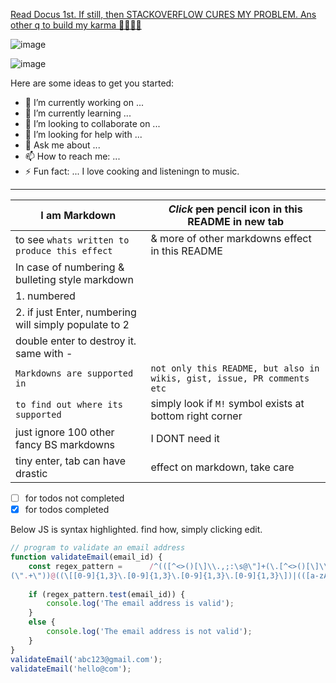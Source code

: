 [Read Docus 1st. If still, then STACKOVERFLOW CURES MY PROBLEM. Ans other q to build my karma ](https://stackoverflow.com/users/saves/18984980/all) 
[🐍👨🏾‍💻](https://colab.research.google.com/)

![image](https://github.com/rabinaSharp/rabinaSharp/assets/171541817/935e96ea-ff23-41dd-911a-9938fdce7d0c)

![image](https://github.com/rabinaSharp/rabinaSharp/assets/171541817/eb0bbb11-a0be-4554-b9ec-dc4fac23efa6)

Here are some ideas to get you started:

- 🔭 I’m currently working on ...
- 🌱 I’m currently learning ...
- 👯 I’m looking to collaborate on ...
- 🤔 I’m looking for help with ...
- 💬 Ask me about ...
- 📫 How to reach me: ...
- ⚡ Fun fact: ... I love cooking and listeningn to music.
---
|**I am Markdown** | *Click* ~~pen~~ pencil icon in this README in new tab|
|  --------------------|---------------------------------------------------------------|
|to see `whats written to produce this effect` | & more of other markdowns effect in this README|
| In case of numbering & bulleting style markdown|                        |
|1. numbered                                                         |                      |
|2. if just Enter, numbering will simply populate to 2 |                  |
|double enter to destroy it. same with - |                    |
|`Markdowns are supported in` | `not only this README, but also in wikis, gist, issue, PR comments etc` |
| `to find out where its supported` | simply look if `M!` symbol exists at bottom right corner |
| just ignore 100  other fancy BS markdowns | I DONT need it |
| tiny enter, tab can have drastic | effect on markdown, take care |

- [ ] for todos not completed
- [X] for todos completed 

Below JS is syntax highlighted. find how, simply clicking edit.
```javascript
// program to validate an email address
function validateEmail(email_id) {
    const regex_pattern =      /^(([^<>()[\]\\.,;:\s@\"]+(\.[^<>()[\]\\.,;:\s@\"]+)*)|
(\".+\"))@((\[[0-9]{1,3}\.[0-9]{1,3}\.[0-9]{1,3}\.[0-9]{1,3}\])|(([a-zA-Z\-0-9]+\.)+[a-zA-Z]{2,}))$/;
    
    if (regex_pattern.test(email_id)) {
        console.log('The email address is valid');
    }
    else {
        console.log('The email address is not valid');
    }
}
validateEmail('abc123@gmail.com');
validateEmail('hello@com');
```
